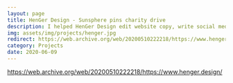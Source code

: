 ```yaml
---
layout: page
title: HenGer Design - Sunsphere pins charity drive
description: I helped HenGer Design edit website copy, write social media posts, and with optimizing their website for social media. I also assisted with reaching out to local media, where they received coverage from multiple outlets for their charity drive. The charity drive raised over $1,300 for Knox Mobile Meals.
img: assets/img/projects/henger.jpg
redirect: https://web.archive.org/web/20200510222218/https://www.henger.design/
category: Projects
date: 2020-06-09
---
```


https://web.archive.org/web/20200510222218/https://www.henger.design/

